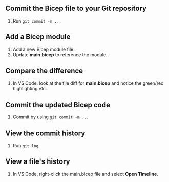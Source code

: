 ## Commit the Bicep file to your Git repository

1. Run `git commit -m ...`

## Add a Bicep module

1. Add a new Bicep module file.
2. Update **main.bicep** to reference the module.

## Compare the difference

1. In VS Code, look at the file diff for **main.bicep** and notice the green/red highlighting etc.

## Commit the updated Bicep code

1. Commit by using `git commit -m ...`

## View the commit history

1. Run `git log`.

## View a file's history

1. In VS Code, right-click the main.bicep file and select **Open Timeline**.
